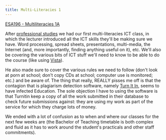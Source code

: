```yaml
---
title: Multi-Literacies 1
---
```

<a href="http://www.utas.edu.au/units/ESA196">ESA196 - Multiliteracies 1A</a>

After <a href="http://interestingexperience.blogspot.com/2006/02/professional-studies-lecture-1.html">professional studies</a> we had our first multi-literacies ICT class, in which the lecturer introduced all the ICT skills they'll be making sure we have. Word processing, spread sheets, presentations, multi-media, the Internet (and, more importantly, finding anything useful on it), etc. We'll also be covering the various bits of ICT stuff we'll need to know to be able to do the course (like using <a href="http://vista.utas.edu.au/">Vista</a>).

He also made sure to cover the various rules we need to follow (don't look at porn at school; don't copy CDs at school; computer use is monitored; etc.) and be aware of. The thing that really, <emph>REALLY</emph> pisses me off is that the contagion that is plagiarism detection software, namely <a href="http://www.turnitin.com/">Turn It In</a>, seems to have infected Education. The sole objection I have to using the software is that Turnitin keep a copy of all the work submitted in their database to check future submissions against: they are using my work as part of the service for which they charge <emph>lots</emph> of money.

We ended with a lot of confusion as to when and where our classes for the next few weeks are (the Bachelor of Teaching timetable is both complex and fluid as it has to work around the student's practicals and other staff commitments).
